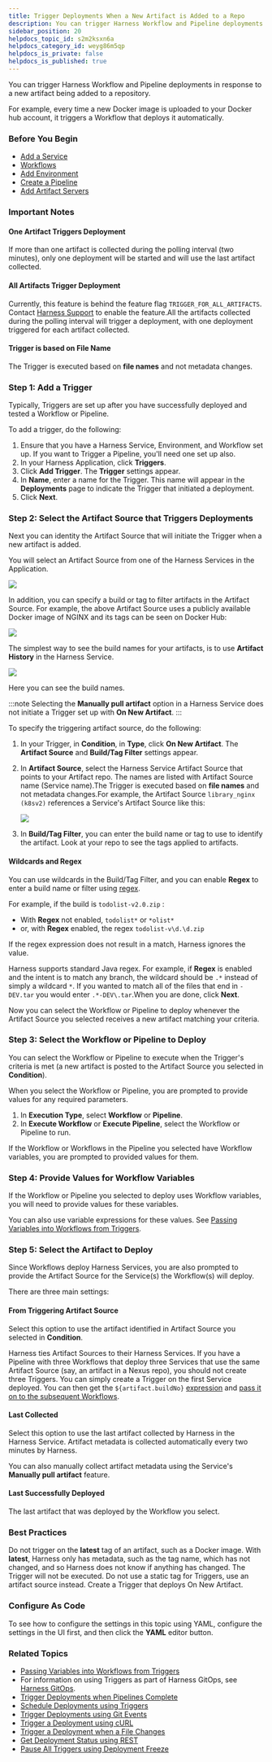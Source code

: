 ```yaml
---
title: Trigger Deployments When a New Artifact is Added to a Repo
description: You can trigger Harness Workflow and Pipeline deployments in response to a new artifact being added to a repository. For example, every time a new Docker image is uploaded to your Docker hub account,…
sidebar_position: 20
helpdocs_topic_id: s2m2ksxn6a
helpdocs_category_id: weyg86m5qp
helpdocs_is_private: false
helpdocs_is_published: true
---
```


You can trigger Harness Workflow and Pipeline deployments in response to a new artifact being added to a repository.

For example, every time a new Docker image is uploaded to your Docker hub account, it triggers a Workflow that deploys it automatically.

### Before You Begin

* [Add a Service](../setup-services/service-configuration.md)
* [Workflows](../workflows/workflow-configuration.md)
* [Add Environment](../environments/environment-configuration.md)
* [Create a Pipeline](../pipelines/pipeline-configuration.md)
* [Add Artifact Servers](https://docs.harness.io/article/7dghbx1dbl-configuring-artifact-server)

### Important Notes

#### One Artifact Triggers Deployment

If more than one artifact is collected during the polling interval (two minutes), only one deployment will be started and will use the last artifact collected.

#### All Artifacts Trigger Deployment

Currently, this feature is behind the feature flag `TRIGGER_FOR_ALL_ARTIFACTS`. Contact [Harness Support](mailto:support@harness.io) to enable the feature.All the artifacts collected during the polling interval will trigger a deployment, with one deployment triggered for each artifact collected.

#### Trigger is based on File Name

The Trigger is executed based on **file names** and not metadata changes.

### Step 1: Add a Trigger

Typically, Triggers are set up after you have successfully deployed and tested a Workflow or Pipeline.

To add a trigger, do the following:

1. Ensure that you have a Harness Service, Environment, and Workflow set up. If you want to Trigger a Pipeline, you'll need one set up also.
2. In your Harness Application, click **Triggers**.
3. Click **Add Trigger**. The **Trigger** settings appear.
4. In **Name**, enter a name for the Trigger. This name will appear in the **Deployments** page to indicate the Trigger that initiated a deployment.
5. Click **Next**.

### Step 2: Select the Artifact Source that Triggers Deployments

Next you can identity the Artifact Source that will initiate the Trigger when a new artifact is added.

You will select an Artifact Source from one of the Harness Services in the Application.

![](./static/trigger-a-deployment-on-new-artifact-06.png)

In addition, you can specify a build or tag to filter artifacts in the Artifact Source. For example, the above Artifact Source uses a publicly available Docker image of NGINX and its tags can be seen on Docker Hub:

![](./static/trigger-a-deployment-on-new-artifact-07.png)

The simplest way to see the build names for your artifacts, is to use **Artifact History** in the Harness Service.

![](./static/trigger-a-deployment-on-new-artifact-08.png)

Here you can see the build names.

:::note
Selecting the **Manually pull artifact** option in a Harness Service does not initiate a Trigger set up with **On New Artifact**.
:::

To specify the triggering artifact source, do the following:

1. In your Trigger, in **Condition**, in **Type**, click **On New Artifact**. The **Artifact Source** and **Build/Tag Filter** settings appear.
2. In **Artifact Source**, select the Harness Service Artifact Source that points to your Artifact repo. The names are listed with Artifact Source name (Service name).The Trigger is executed based on **file names** and not metadata changes.For example, the Artifact Source `library_nginx (k8sv2)` references a Service's Artifact Source like this:

   ![](./static/trigger-a-deployment-on-new-artifact-09.png)
   
3. In **Build/Tag Filter**, you can enter the build name or tag to use to identify the artifact. Look at your repo to see the tags applied to artifacts.

#### Wildcards and Regex

You can use wildcards in the Build/Tag Filter, and you can enable **Regex** to enter a build name or filter using [regex](https://regexr.com/).

For example, if the build is `todolist-v2.0.zip` :

* With **Regex** not enabled, `todolist*` or `*olist*`
* or, with **Regex** enabled, the regex `todolist-v\d.\d.zip`

If the regex expression does not result in a match, Harness ignores the value.

Harness supports standard Java regex. For example, if **Regex** is enabled and the intent is to match any branch, the wildcard should be `.*` instead of simply a wildcard `*`. If you wanted to match all of the files that end in `-DEV.tar` you would enter `.*-DEV\.tar`.When you are done, click **Next**.

Now you can select the Workflow or Pipeline to deploy whenever the Artifact Source you selected receives a new artifact matching your criteria.

### Step 3: Select the Workflow or Pipeline to Deploy

You can select the Workflow or Pipeline to execute when the Trigger's criteria is met (a new artifact is posted to the Artifact Source you selected in **Condition**).

When you select the Workflow or Pipeline, you are prompted to provide values for any required parameters.

1. In **Execution Type**, select **Workflow** or **Pipeline**.
2. In **Execute Workflow** or **Execute Pipeline**, select the Workflow or Pipeline to run.

If the Workflow or Workflows in the Pipeline you selected have Workflow variables, you are prompted to provided values for them.

### Step 4: Provide Values for Workflow Variables

If the Workflow or Pipeline you selected to deploy uses Workflow variables, you will need to provide values for these variables.

You can also use variable expressions for these values. See [Passing Variables into Workflows from Triggers](../expressions/passing-variable-into-workflows.md).

### Step 5: Select the Artifact to Deploy

Since Workflows deploy Harness Services, you are also prompted to provide the Artifact Source for the Service(s) the Workflow(s) will deploy.

There are three main settings:

#### From Triggering Artifact Source

Select this option to use the artifact identified in Artifact Source you selected in **Condition**.

Harness ties Artifact Sources to their Harness Services. If you have a Pipeline with three Workflows that deploy three Services that use the same Artifact Source (say, an artifact in a Nexus repo), you should not create three Triggers. You can simply create a Trigger on the first Service deployed. You can then get the `${artifact.buildNo}` [expression](https://docs.harness.io/article/aza65y4af6-built-in-variables-list#artifact) and [pass it on to the subsequent Workflows](../expressions/how-to-pass-variables-between-workflows.md).

#### Last Collected

Select this option to use the last artifact collected by Harness in the Harness Service. Artifact metadata is collected automatically every two minutes by Harness.

You can also manually collect artifact metadata using the Service's **Manually pull artifact** feature.

#### Last Successfully Deployed

The last artifact that was deployed by the Workflow you select.

### Best Practices

Do not trigger on the **latest** tag of an artifact, such as a Docker image. With **latest**, Harness only has metadata, such as the tag name, which has not changed, and so Harness does not know if anything has changed. The Trigger will not be executed. Do not use a static tag for Triggers, use an artifact source instead. Create a Trigger that deploys On New Artifact.

### Configure As Code

To see how to configure the settings in this topic using YAML, configure the settings in the UI first, and then click the **YAML** editor button.

### Related Topics

* [Passing Variables into Workflows from Triggers](../expressions/passing-variable-into-workflows.md)
* For information on using Triggers as part of Harness GitOps, see [Harness GitOps](../../harness-git-based/harness-git-ops.md).
* [Trigger Deployments when Pipelines Complete](trigger-a-deployment-on-pipeline-completion.md)
* [Schedule Deployments using Triggers](trigger-a-deployment-on-a-time-schedule.md)
* [Trigger Deployments using Git Events](trigger-a-deployment-on-git-event.md)
* [Trigger a Deployment using cURL](trigger-a-deployment-using-c-url.md)
* [Trigger a Deployment when a File Changes](trigger-a-deployment-when-a-file-changes.md)
* [Get Deployment Status using REST](get-deployment-status-using-rest.md)
* [Pause All Triggers using Deployment Freeze](freeze-triggers.md)

